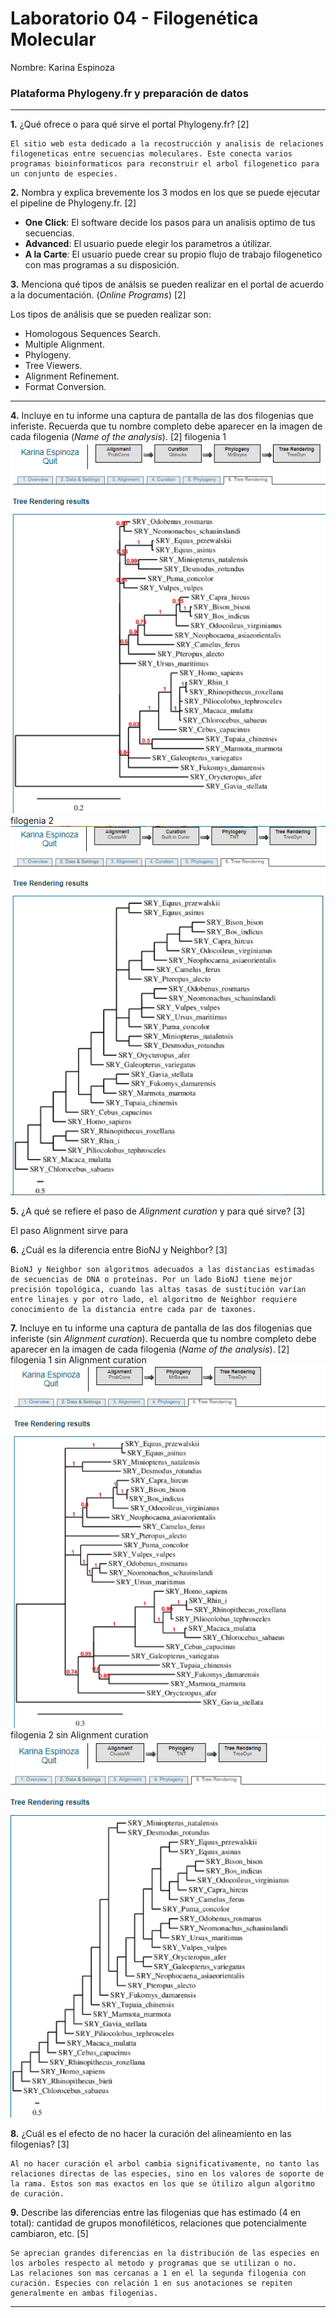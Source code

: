 # Laboratorio 04 - Filogenética Molecular 

Nombre: Karina Espinoza

### Plataforma Phylogeny.fr y preparación de datos


---  

**1.** ¿Qué ofrece o para qué sirve el portal Phylogeny.fr? [2]

    El sitio web esta dedicado a la recostrucción y analisis de relaciones filogeneticas entre secuencias moleculares. Este conecta varios programas bioinformaticos para reconstruir el arbol filogenetico para un conjunto de especies.

**2.** Nombra y explica brevemente los 3 modos en los que se puede ejecutar el pipeline de Phylogeny.fr. [2]

- **One Click**: El software decide los pasos para un analisis optimo de tus secuencias.
- **Advanced**: El usuario puede elegir los parametros a útilizar.
- **A la Carte**: El usuario puede crear su propio flujo de trabajo filogenetico con mas programas a su disposición.

**3.** Menciona qué tipos de análsis se pueden realizar en el portal de acuerdo a la documentación. (_Online Programs_) [2]

Los tipos de análisis que se pueden realizar son:

- Homologous Sequences Search.
- Multiple Alignment.
- Phylogeny.
- Tree Viewers.
- Alignment Refinement.
- Format Conversion.
---

**4.** Incluye en tu informe una captura de pantalla de las dos filogenias que inferiste. Recuerda que tu nombre completo debe aparecer en la imagen de cada filogenia (_Name of the analysis_). [2]
filogenia 1
![s_1](https://github.com/kariEspinoza/Bioinformatica/blob/master/IMAGENESlab4/Screenshot_1.png?raw=true)
filogenia 2
![s_2](https://github.com/kariEspinoza/Bioinformatica/blob/master/IMAGENESlab4/Screenshot_2.png?raw=true)

**5.** ¿A qué se refiere el paso de _Alignment curation_ y para qué sirve? [3]

El paso Alignment sirve para 

**6.** ¿Cuál es la diferencia entre BioNJ y Neighbor? [3]

    BioNJ y Neighbor son algoritmos adecuados a las distancias estimadas de secuencias de DNA o proteínas. Por un lado BioNJ tiene mejor precisión topológica, cuando las altas tasas de sustitución varían entre linajes y por otro lado, el algoritmo de Neighbor requiere conocimiento de la distancia entre cada par de taxones.


**7.** Incluye en tu informe una captura de pantalla de las dos filogenias que inferiste (sin _Alignment curation_). Recuerda que tu nombre completo debe aparecer en la imagen de cada filogenia (_Name of the analysis_). [2]
filogenia 1 sin Alignment curation
![s_3](https://github.com/kariEspinoza/Bioinformatica/blob/master/IMAGENESlab4/Screenshot_3.png?raw=true)
filogenia 2 sin Alignment curation
![s_4](https://github.com/kariEspinoza/Bioinformatica/blob/master/IMAGENESlab4/Screenshot_4.png?raw=true)

**8.** ¿Cuál es el efecto de no hacer la curación del alineamiento en las filogenias? [3]

    Al no hacer curación el arbol cambia significativamente, no tanto las relaciones directas de las especies, sino en los valores de soporte de la rama. Estos son mas exactos en los que se útilizo algun algoritmo de curación.
    
**9.** Describe las diferencias entre las filogenias que has estimado (4 en total): cantidad de grupos monofiléticos, relaciones que potencialmente cambiaron, etc. [5]

    Se aprecian grandes diferencias en la distribución de las especies en los arboles respecto al metodo y programas que se utilizan o no.
    Las relaciones son mas cercanas a 1 en el la segunda filogenia con curación. Especies con relación 1 en sus anotaciones se repiten generalmente en ambas filogenias.


---



